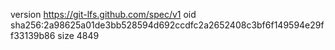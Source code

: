 version https://git-lfs.github.com/spec/v1
oid sha256:2a98625a01de3bb528594d692ccdfc2a2652408c3bf6f149594e29ff33139b86
size 4849
